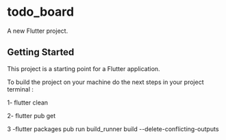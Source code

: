 # todo_board

A new Flutter project.

## Getting Started

This project is a starting point for a Flutter application.

To build the project on your machine do the next steps in your project terminal :

1- flutter clean

2- flutter pub get

3 -flutter packages pub run build_runner build --delete-conflicting-outputs
